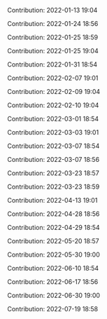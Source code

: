 Contribution: 2022-01-13 19:04

Contribution: 2022-01-24 18:56

Contribution: 2022-01-25 18:59

Contribution: 2022-01-25 19:04

Contribution: 2022-01-31 18:54

Contribution: 2022-02-07 19:01

Contribution: 2022-02-09 19:04

Contribution: 2022-02-10 19:04

Contribution: 2022-03-01 18:54

Contribution: 2022-03-03 19:01

Contribution: 2022-03-07 18:54

Contribution: 2022-03-07 18:56

Contribution: 2022-03-23 18:57

Contribution: 2022-03-23 18:59

Contribution: 2022-04-13 19:01

Contribution: 2022-04-28 18:56

Contribution: 2022-04-29 18:54

Contribution: 2022-05-20 18:57

Contribution: 2022-05-30 19:00

Contribution: 2022-06-10 18:54

Contribution: 2022-06-17 18:56

Contribution: 2022-06-30 19:00

Contribution: 2022-07-19 18:58

